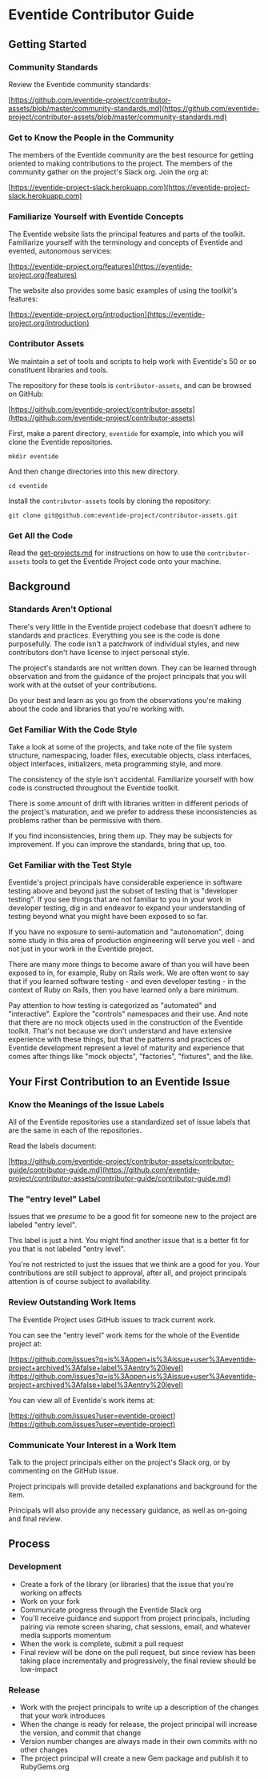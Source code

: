 # Eventide Contributor Guide

## Getting Started

### Community Standards

Review the Eventide community standards:

[https://github.com/eventide-project/contributor-assets/blob/master/community-standards.md](https://github.com/eventide-project/contributor-assets/blob/master/community-standards.md)

### Get to Know the People in the Community

The members of the Eventide community are the best resource for getting oriented to making contributions to the project. The members of the community gather on the project's Slack org. Join the org at:

[https://eventide-project-slack.herokuapp.com](https://eventide-project-slack.herokuapp.com)

### Familiarize Yourself with Eventide Concepts

The Eventide website lists the principal features and parts of the toolkit. Familiarize yourself with the terminology and concepts of Eventide and evented, autonomous services:

[https://eventide-project.org/features](https://eventide-project.org/features)

The website also provides some basic examples of using the toolkit's features:

[https://eventide-project.org/introduction](https://eventide-project.org/introduction)

### Contributor Assets

We maintain a set of tools and scripts to help work with Eventide's 50 or so constituent libraries and tools.

The repository for these tools is `contributor-assets`, and can be browsed on GitHub:

[https://github.com/eventide-project/contributor-assets](https://github.com/eventide-project/contributor-assets)

First, make a parent directory, `eventide` for example, into which you will clone the Eventide repositories.

`mkdir eventide`

And then change directories into this new directory.

`cd eventide`

Install the `contributor-assets` tools by cloning the repository:

`git clone git@github.com:eventide-project/contributor-assets.git`

### Get All the Code

Read the [get-projects.md](https://github.com/eventide-project/contributor-assets/blob/master/get-projects.md) for instructions on how to use the `contributor-assets` tools to get the Eventide Project code onto your machine.

## Background

### Standards Aren't Optional

There's very little in the Eventide project codebase that doesn't adhere to standards and practices. Everything you see is the code is done purposefully. The code isn't a patchwork of individual styles, and new contributors don't have license to inject personal style.

The project's standards are not written down. They can be learned through observation and from the guidance of the project principals that you will work with at the outset of your contributions.

Do your best and learn as you go from the observations you're making about the code and libraries that you're working with.

### Get Familiar With the Code Style

Take a look at some of the projects, and take note of the file system structure, namespacing, loader files, executable objects, class interfaces, object interfaces, initializers, meta programming style, and more.

The consistency of the style isn't accidental. Familiarize yourself with how code is constructed throughout the Eventide toolkit.

There is some amount of drift with libraries written in different periods of the project's maturation, and we prefer to address these inconsistencies as problems rather than be permissive with them.

If you find inconsistencies, bring them up. They may be subjects for improvement. If you can improve the standards, bring that up, too.

### Get Familiar with the Test Style

Eventide's project principals have considerable experience in software testing above and beyond just the subset of testing that is "developer testing". If you see things that are not familiar to you in your work in developer testing, dig in and endeavor to expand your understanding of testing beyond what you might have been exposed to so far.

If you have no exposure to semi-automation and "autonomation", doing some study in this area of production engineering will serve you well - and not just in your work in the Eventide project.

There are many more things to become aware of than you will have been exposed to in, for example, Ruby on Rails work. We are often wont to say that if you learned software testing - and even developer testing - in the context of Ruby on Rails, then you have learned only a bare minimum.

Pay attention to how testing is categorized as "automated" and "interactive". Explore the "controls" namespaces and their use. And note that there are no mock objects used in the construction of the Eventide toolkit. That's not because we don't understand and have extensive experience with these things, but that the patterns and practices of Eventide development represent a level of maturity and experience that comes after things like "mock objects", "factories", "fixtures", and the like.

## Your First Contribution to an Eventide Issue

### Know the Meanings of the Issue Labels

All of the Eventide repositories use a standardized set of issue labels that are the same in each of the repositories.

Read the labels document:

[https://github.com/eventide-project/contributor-assets/contributor-guide/contributor-guide.md](https://github.com/eventide-project/contributor-assets/contributor-guide/contributor-guide.md)

### The "entry level" Label

Issues that we _presume_ to be a good fit for someone new to the project are labeled "entry level".

This label is just a hint. You might find another issue that is a better fit for you that is not labeled "entry level".

You're not restricted to just the issues that we think are a good for you. Your contributions are still subject to approval, after all, and project principals attention is of course subject to availability.

### Review Outstanding Work Items

The Eventide Project uses GitHub issues to track current work.

You can see the "entry level" work items for the whole of the Eventide project at:

[https://github.com/issues?q=is%3Aopen+is%3Aissue+user%3Aeventide-project+archived%3Afalse+label%3Aentry%20level](https://github.com/issues?q=is%3Aopen+is%3Aissue+user%3Aeventide-project+archived%3Afalse+label%3Aentry%20level)

You can view all of Eventide's work items at:

[https://github.com/issues?user=eventide-project](https://github.com/issues?user=eventide-project)

### Communicate Your Interest in a Work Item

Talk to the project principals either on the project's Slack org, or by commenting on the GitHub issue.

Project principals will provide detailed explanations and background for the item.

Principals will also provide any necessary guidance, as well as on-going and final review.

## Process

### Development

- Create a fork of the library (or libraries) that the issue that you're working on affects
- Work on your fork
- Communicate progress through the Eventide Slack org
- You'll receive guidance and support from project principals, including pairing via remote screen sharing, chat sessions, email, and whatever media supports momentum
- When the work is complete, submit a pull request
- Final review will be done on the pull request, but since review has been taking place incrementally and progressively, the final review should be low-impact

### Release

- Work with the project principals to write up a description of the changes that your work introduces
- When the change is ready for release, the project principal will increase the version, and commit that change
- Version number changes are always made in their own commits with no other changes
- The project principal will create a new Gem package and publish it to RubyGems.org
